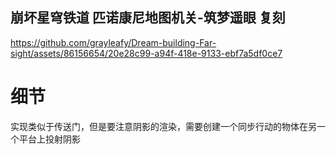 ## 崩坏星穹铁道  匹诺康尼地图机关-筑梦遥眼   复刻

https://github.com/grayleafy/Dream-building-Far-sight/assets/86156654/20e28c99-a94f-418e-9133-ebf7a5df0ce7

# 细节
实现类似于传送门，但是要注意阴影的渲染，需要创建一个同步行动的物体在另一个平台上投射阴影


